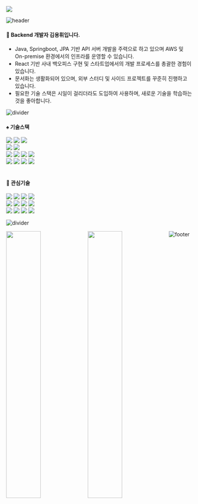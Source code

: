 <img src="https://hits.seeyoufarm.com/api/count/incr/badge.svg?url=https%3A%2F%2Fgithub.com%2Fyh0921k&count_bg=%23C471E3&title_bg=%23555555&icon=github.svg&icon_color=%23E7E7E7&title=방문&edge_flat=false" />

![header](https://capsule-render.vercel.app/api?type=rect&height=3&color=000000)
<br />
<h4>🥇 Backend 개발자 김용휘입니다.</h4>

+ Java, Springboot, JPA 기반 API 서버 개발을 주력으로 하고 있으며 AWS 및 On-premise 환경에서의 인프라를 운영할 수 있습니다.<br />
+ React 기반 사내 백오피스 구현 및 스타트업에서의 개발 프로세스를 총괄한 경험이 있습니다.<br />
+ 문서화는 생활화되어 있으며, 외부 스터디 및 사이드 프로젝트를 꾸준히 진행하고 있습니다.<br />
+ 필요한 기술 스택은 시일이 걸리더라도 도입하여 사용하며, 새로운 기술을 학습하는 것을 좋아합니다.<br />

![divider](https://capsule-render.vercel.app/api?type=rect&height=3&color=DCD3D3) <br />

<span>
  <h4>♠️ 기술스택</h3>
  <div>
    <img src="https://img.shields.io/badge/Java-007396?style=plastic&logo=Java&logoColor=white" />
    <img src="https://img.shields.io/badge/SpringBoot-6DB33F?style=plastic&logo=SpringBoot&logoColor=white" />
    <img src="https://img.shields.io/badge/MariaDB-003545?style=plastic&logo=MariaDB&logoColor=white" />
  </div>
  <div>
    <img src="https://img.shields.io/badge/JavaScript-F7DF1E?style=plastic&logo=JavaScript&logoColor=white" />
    <img src="https://img.shields.io/badge/React-61DAFB?style=plastic&logo=React&logoColor=white" />
  </div>
  <div>
    <img src="https://img.shields.io/badge/AWS-232F3E?style=plastic&logo=Amazon AWS&logoColor=white" />
    <img src="https://img.shields.io/badge/Linux-FCC624?style=plastic&logo=Linux&logoColor=white" />
    <img src="https://img.shields.io/badge/Ubuntu-E95420?style=plastic&logo=Ubuntu&logoColor=white" />
    <img src="https://img.shields.io/badge/CentOS-262577?style=plastic&logo=CentOS&logoColor=white" />
  </div>
  <div>
    <img src="https://img.shields.io/badge/Notion-000000?style=plastic&logo=Notion&logoColor=white" />
    <img src="https://img.shields.io/badge/Git-F05032?style=plastic&logo=Git&logoColor=white" />
    <img src="https://img.shields.io/badge/Github-181717?style=plastic&logo=Github&logoColor=white" />
    <img src="https://img.shields.io/badge/Python-3776AB?style=plastic&logo=Python&logoColor=white" />
  </div>
</span>
<br />
<span>
  <h4> 💙 관심기술</h4>
  <div>
    <img src="https://img.shields.io/badge/Kotlin-7F52FF?style=plastic&logo=Kotlin&logoColor=white" />
    <img src="https://img.shields.io/badge/Swift-FA7343?style=plastic&logo=Swift&logoColor=white" />
    <img src="https://img.shields.io/badge/Docker-2496ED?style=plastic&logo=Docker&logoColor=white" />
    <img src="https://img.shields.io/badge/Kubernetes-326CE5?style=plastic&logo=Kubernetes&logoColor=white" />
  </div>
  <div>
    <img src="https://img.shields.io/badge/Android-3DDC84?style=plastic&logo=Android&logoColor=white" />
    <img src="https://img.shields.io/badge/IOS-000000?style=plastic&logo=IOS&logoColor=white" />
    <img src="https://img.shields.io/badge/NGINX-009639?style=plastic&logo=NGINX&logoColor=white" />
    <img src="https://img.shields.io/badge/Jenkins-D24939?style=plastic&logo=Jenkins&logoColor=white" />
  </div>
  <div>
    <img src="https://img.shields.io/badge/TypeScript-3178C6?style=plastic&logo=TypeScript&logoColor=white" />
    <img src="https://img.shields.io/badge/ElasticSearch-005571?style=plastic&logo=ElasticSearch&logoColor=white" />
    <img src="https://img.shields.io/badge/LogStash-005571?style=plastic&logo=LogStash&logoColor=white" />
    <img src="https://img.shields.io/badge/Kibana-005571?style=plastic&logo=Kibana&logoColor=white" />
  </div>
</span>

![divider](https://capsule-render.vercel.app/api?type=rect&height=3&color=DCD3D3) <br />

<img src="https://github-readme-stats.vercel.app/api?username=yh0921k&count_private=true&theme=dracula" align="left" style="width: 43%" />
<img src="https://github-readme-stats.vercel.app/api/top-langs/?username=yh0921k&layout=compact&theme=dracula&langs_count=4" align="left" style="width: 43%" />

![footer](https://capsule-render.vercel.app/api?type=rect&height=3&color=000000)


<!-- 
[![Hits](https://hits.seeyoufarm.com/api/count/incr/badge.svg?url=https%3A%2F%2Fgithub.com%2Fyh0921k&count_bg=%23C471E3&title_bg=%23555555&icon=&icon_color=%23E7E7E7&title=hits&edge_flat=false)](https://hits.seeyoufarm.com)
---
[![Yonghwi's GitHub stats](https://github-readme-stats.vercel.app/api?username=yh0921k&count_private=true&theme=dracula&hide=issues,contribs)](https://github.com/anuraghazra/github-readme-stats)
[![Top Langs](https://github-readme-stats.vercel.app/api/top-langs/?username=yh0921k&layout=compact&theme=dracula&langs_count=4)](https://github.com/anuraghazra/github-readme-stats)
---

-->
<!-- ### Hi there 👋 -->

<!--
**yh0921k/yh0921k** is a ✨ _special_ ✨ repository because its `README.md` (this file) appears on your GitHub profile.

Here are some ideas to get you started:

- 🔭 I’m currently working on ...
- 🌱 I’m currently learning ...
- 👯 I’m looking to collaborate on ...
- 🤔 I’m looking for help with ...
- 💬 Ask me about ...
- 📫 How to reach me: ...
- 😄 Pronouns: ...
- ⚡ Fun fact: ...
-->
